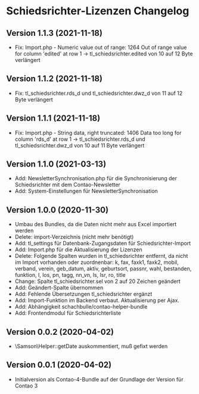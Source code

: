 # Schiedsrichter-Lizenzen Changelog

## Version 1.1.3 (2021-11-18)

* Fix: Import.php - Numeric value out of range: 1264 Out of range value for column 'edited' at row 1 -> tl_schiedsrichter.edited von 10 auf 12 Byte verlängert

## Version 1.1.2 (2021-11-18)

* Fix: tl_schiedsrichter.rds_d und tl_schiedsrichter.dwz_d von 11 auf 12 Byte verlängert

## Version 1.1.1 (2021-11-18)

* Fix: Import.php - String data, right truncated: 1406 Data too long for column 'rds_d' at row 1 -> tl_schiedsrichter.rds_d und tl_schiedsrichter.dwz_d von 10 auf 11 Byte verlängert

## Version 1.1.0 (2021-03-13)

* Add: NewsletterSynchronisation.php für die Synchronisierung der Schiedsrichter mit dem Contao-Newsletter
* Add: System-Einstellungen für NewsletterSynchronisation

## Version 1.0.0 (2020-11-30)

* Umbau des Bundles, da die Daten nicht mehr aus Excel importiert werden
* Delete: import-Verzeichnis (nicht mehr benötigt)
* Add: tl_settings für Datenbank-Zugangsdaten für Schiedsrichter-Import
* Add: Import.php für die Aktualisierung der Lizenzen
* Delete: Folgende Spalten wurden in tl_schiedsrichter entfernt, da nicht im Import vorhanden oder zuordnenbar: k, fax, faxk1, faxk2, mobil, verband, verein, geb_datum, aktiv, geburtsort, passnr, wahl, bestanden, funktion, l, los, pn, tagg, nn_vn, ls, lsr, ro, title
* Change: Spalte tl_schiedsrichter.sel von 2 auf 20 Zeichen geändert
* Add: Geändert-Spalte übernommen
* Add: Fehlende Übersetzungen tl_schiedsrichter ergänzt
* Add: Import-Funktion im Backend verbaut. Aktualisierung per Ajax.
* Add: Abhängigkeit schachbulle/contao-helper-bundle
* Add: Frontendmodul für Schiedsrichterliste

## Version 0.0.2 (2020-04-02)

* \Samson\Helper::getDate auskommentiert, muß gefixt werden

## Version 0.0.1 (2020-04-02)

* Initialversion als Contao-4-Bundle auf der Grundlage der Version für Contao 3
